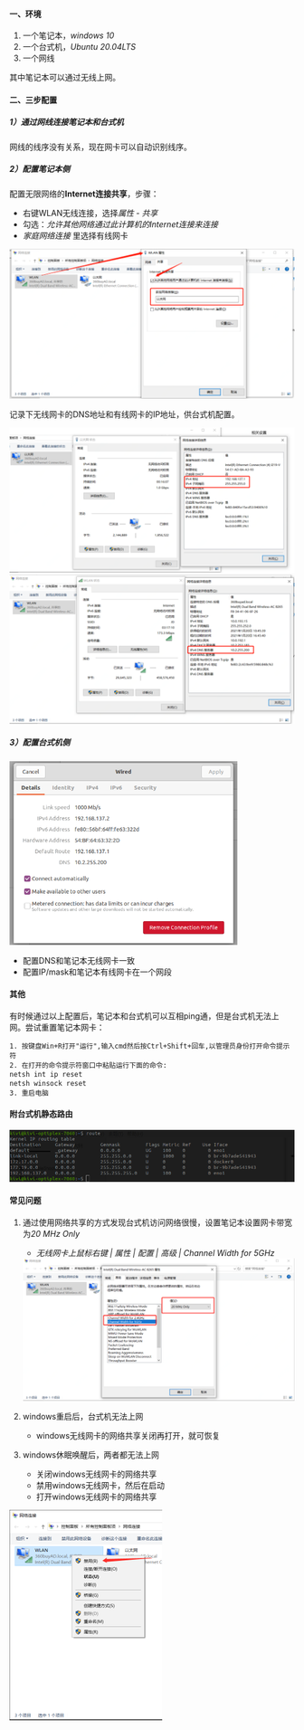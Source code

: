 #### 一、环境

1. 一个笔记本，*windows 10*
2. 一个台式机，*Ubuntu 20.04LTS*
3. 一个网线

其中笔记本可以通过无线上网。

#### 二、三步配置

##### 1）通过网线连接笔记本和台式机

网线的线序没有关系，现在网卡可以自动识别线序。

##### 2）配置笔记本侧

配置无限网络的**Internet连接共享**，步骤：

* 右键WLAN无线连接，选择*属性 - 共享*
* 勾选：*允许其他网络通过此计算机的Internet连接来连接*
* *家庭网络连接* 里选择有线网卡

<img src="../../src/main/resources/picture/微信截图_20210120140216.png" alt="微信截图_20210120140216" style="zoom: 67%;" />

记录下无线网卡的DNS地址和有线网卡的IP地址，供台式机配置。

<img src="../../src/main/resources/picture/微信截图_20210120140359.png" alt="微信截图_20210120140359" style="zoom: 67%;" />

<img src="../../src/main/resources/picture/微信截图_20210120140308.png" alt="微信截图_20210120140308" style="zoom: 67%;" />

##### 3）配置台式机侧

<img src="../../src/main/resources/picture/image-20210120141308195.png" alt="image-20210120141308195" style="zoom:67%;" />

* 配置DNS和笔记本无线网卡一致
* 配置IP/mask和笔记本有线网卡在一个网段

#### 其他

有时候通过以上配置后，笔记本和台式机可以互相ping通，但是台式机无法上网。尝试重置笔记本网卡：

```
1. 按键盘Win+R打开"运行",输入cmd然后按Ctrl+Shift+回车,以管理员身份打开命令提示符
2. 在打开的命令提示符窗口中粘贴运行下面的命令:
netsh int ip reset
netsh winsock reset
3. 重启电脑
```

#### 附台式机静态路由

![image-20210120141930713](../../src/main/resources/picture/image-20210120141930713.png)

#### 常见问题

1. 通过使用网络共享的方式发现台式机访问网络很慢，设置笔记本设置网卡带宽为*20 MHz Only*

   - *无线网卡上鼠标右键 | 属性 | 配置 | 高级 | Channel Width for 5GHz*

   <img src="../../src/main/resources/picture/image-20210121195251548.png" alt="image-20210121195251548" style="zoom: 80%;" />

2. windows重启后，台式机无法上网

   - windows无线网卡的网络共享关闭再打开，就可恢复

3. windows休眠唤醒后，两者都无法上网
   - 关闭windows无线网卡的网络共享
   - 禁用windows无线网卡，然后在启动
   - 打开windows无线网卡的网络共享

<img src="../../src/main/resources/picture/image-20210129100651939.png" alt="image-20210129100651939" style="zoom:50%;" />

